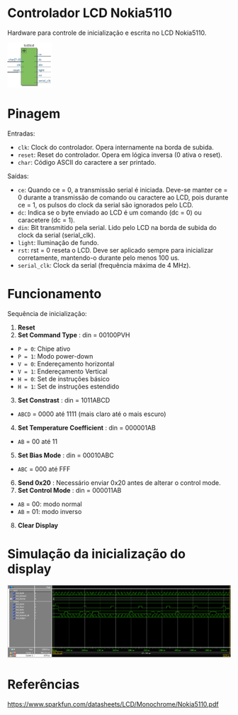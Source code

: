 # Controlador LCD Nokia5110

Hardware para controle de inicialização e escrita no LCD Nokia5110.
<p align="left">
    <img width="20%" height="20%" src="rtl.png">
</p>

# Pinagem
Entradas:
- `clk`: Clock do controlador. Opera internamente na borda de subida.
- `reset`: Reset do controlador. Opera em lógica inversa (0 ativa o reset).
- `char`: Código ASCII do caractere a ser printado.
  
Saídas:
- `ce`: Quando ce = 0, a transmissão serial é iniciada. Deve-se manter ce = 0 durante a transmissão de comando ou caractere ao LCD, pois durante ce = 1, os pulsos do clock da serial       são ignorados pelo LCD.
- `dc`: Indica se o byte enviado ao LCD é um comando (dc = 0) ou caracetere (dc = 1).
- `din`: Bit transmitido pela serial. Lido pelo LCD na borda de subida do clock da serial (serial_clk).
- `light`: Iluminação de fundo.
- `rst`: rst = 0 reseta o LCD. Deve ser aplicado sempre para inicializar corretamente, mantendo-o durante pelo menos 100 us.
- `serial_clk`: Clock da serial (frequência máxima de 4 MHz).

# Funcionamento
Sequência de inicialização:
1. __Reset__
2. __Set Command Type__ : din = 00100PVH  
- `P = 0`: Chipe ativo 
- `P = 1`: Modo power-down  
- `V = 0`: Endereçamento horizontal
- `V = 1`: Endereçamento Vertical 
- `H = 0`: Set de instruções básico
- `H = 1`: Set de instruções estendido
3. __Set Constrast__ : din = 1011ABCD
- `ABCD` = 0000 até 1111 (mais claro até o mais escuro)
4. __Set Temperature Coefficient__ : din = 000001AB
- `AB` = 00 até 11
5. __Set Bias Mode__ : din = 00010ABC
- `ABC` = 000 até FFF
6. __Send 0x20__ : Necessário enviar 0x20 antes de alterar o control mode.
7. __Set Control Mode__ : din = 000011AB
- `AB` = 00: modo normal
- `AB` = 01: modo inverso
8. __Clear Display__

# Simulação da inicialização do display
<p align="left">
    <img width="100%" height="50%" src="inic.png">
</p>

# Referências
https://www.sparkfun.com/datasheets/LCD/Monochrome/Nokia5110.pdf
